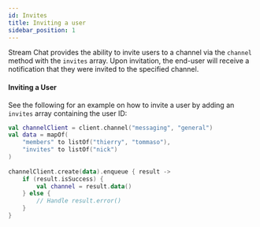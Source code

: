 ```yaml
---
id: Invites
title: Inviting a user
sidebar_position: 1
---
```

Stream Chat provides the ability to invite users to a channel via the `channel` method with the `invites` array. Upon invitation, the end-user will receive a notification that they were invited to the specified channel.

#### Inviting a User

See the following for an example on how to invite a user by adding an `invites` array containing the user ID:

```kotlin
val channelClient = client.channel("messaging", "general") 
val data = mapOf( 
    "members" to listOf("thierry", "tommaso"), 
    "invites" to listOf("nick") 
) 
 
channelClient.create(data).enqueue { result -> 
    if (result.isSuccess) { 
        val channel = result.data() 
    } else { 
        // Handle result.error() 
    } 
}
```
